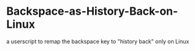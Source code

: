 Backspace-as-History-Back-on-Linux
==================================

a userscript to remap  the backspace key to "history back" only on Linux